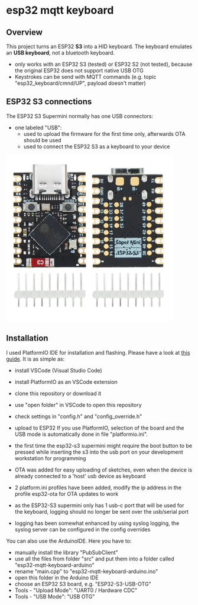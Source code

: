 
# esp32 mqtt keyboard
## Overview
This project turns an ESP32 <b>S3</b> into a HID keyboard. The keyboard emulates an <b>USB keyboard</b>, not a bluetooth keyboard.
* only works with an ESP32 S3 (tested) or ESP32 S2 (not tested), because the original ESP32 does not support native USB OTG
* Keystrokes can be send with MQTT commands (e.g. topic "esp32_keyboard/cmnd/UP", payload doesn't matter)

## ESP32 S3 connections
The ESP32 S3 Supermini normally has one USB connectors:
* one labeled "USB": 
    * used to upload the firmware for the first time only, afterwards OTA should be used
    * used to connect the ESP32 S3 as a keyboard to your device

![Esp32-s3 Supermini](https://raw.githubusercontent.com/keerekeerweere/esp32-mqtt-keyboard/main/images/ESP32-S3-SuperMini.png)

## Installation
I used PlatformIO IDE for installation and flashing. Please have a look at <a href="https://docs.platformio.org/en/latest/integration/ide/vscode.html#installation">this guide</a>. It is as simple as:
* install VSCode (Visual Studio Code)
* install PlatformIO as an VSCode extension
* clone this repository or download it
* use "open folder" in VSCode to open this repository
* check settings in "config.h" and "config_override.h"
* upload to ESP32
If you use PlatformIO, selection of the board and the USB mode is automatically done in file "platformio.ini".


* the first time the esp32-s3 supermini might require the boot button to be pressed while inserting the s3 into the usb port on your development workstation for programming
* OTA was added for easy uploading of sketches, even when the device is already connected to a 'host' usb device as keyboard
* 2 platform.ini profiles have been added, modify the ip address in the profile esp32-ota for OTA updates to work

* as the ESP32-S3 supermini only has 1 usb-c port that will be used for the keyboard, logging should no longer be sent over the usb/serial port
* logging has been somewhat enhanced by using syslog logging, the syslog server can be configured in the config overrides
 

You can also use the ArduinoIDE. Here you have to:
* manually install the library "PubSubClient"
* use all the files from folder "src" and put them into a folder called "esp32-mqtt-keyboard-arduino"
* rename "main.cpp" to "esp32-mqtt-keyboard-arduino.ino"
* open this folder in the Arduino IDE
* choose an ESP32 S3 board, e.g. "ESP32-S3-USB-OTG"
* Tools - "Upload Mode": "UART0 / Hardware CDC"
* Tools - "USB Mode": "USB OTG"

  


